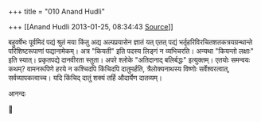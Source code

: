 +++
title = "010 Anand Hudli"

+++
[[Anand Hudli	2013-01-25, 08:34:43 [Source](https://groups.google.com/g/bvparishat/c/ZGt7qUSALhk)]]



बहुवर्षेभः पूर्वमिदं पद्यं श्रुतं मया किंतु अद्य अल्पप्रयासेन ज्ञातं यत् एतत् पद्यं भर्तृहरिविरचितशतकत्रयग्रन्थान्ते परिशिष्टरूपाणां पद्यानामेकम्। अत्र "कियती" इति पदस्य लिङ्गं न व्यभिचरति। अन्यथा "कियन्तो लक्षाः" इति स्यात्। प्रकृतपद्ये दानवीरता स्तुता। अपरे श्लोके "अतिदानाद् बलिर्बद्धः" इत्युक्तम्। एतयोः समन्वयः कथम्? वामनरूपिणे हरये न कश्चिदपि किंचिदपि दातुमर्हति, त्रैलोक्यनाथस्य विष्णोः सर्वेश्वरत्वात्, सर्वव्यापकत्वाच्च। यदि किंचिद् दातुं शक्यं तर्हि औदार्येण दातव्यम्।  
  
आनन्दः



